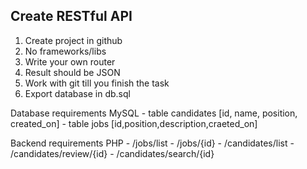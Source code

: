 Create RESTful API
-------------------------
1. Create project in github
2. No frameworks/libs
3. Write your own router
4. Result should be JSON
5. Work with git till you finish the task
6. Export database in db.sql

Database requirements
MySQL
    - table candidates [id, name, position, created_on]
    - table jobs [id,position,description,craeted_on]
       
Backend requirements
PHP
    - /jobs/list
    - /jobs/{id}
    - /candidates/list
    - /candidates/review/{id}
    - /candidates/search/{id}
